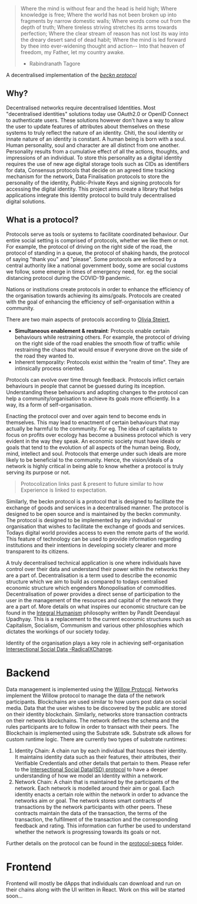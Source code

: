 > Where the mind is without fear and the head is held high;
> Where knowledge is free;
> Where the world has not been broken up into fragments by narrow domestic walls;
> Where words come out from the depth of truth;
> Where tireless striving stretches its arms towards perfection;
> Where the clear stream of reason has not lost its way into the dreary desert sand of dead habit;
> Where the mind is led forward by thee into ever-widening thought and action--
> Into that heaven of freedom, my Father, let my country awake.
> - Rabindranath Tagore

A decentralised implementation of the *[beckn protocol](https://developers.becknprotocol.io/docs/introduction/introduction/)*

## Why?
Decentralised networks require decentralised Identities. Most "decentralised identities" solutions today use OAuth2.0 or OpenID Connect to authenticate users. These solutions however don't have a way to allow the user to update features of attributes about themselves on these systems to truly reflect the nature of an identity. Chiti, the soul identity or innate nature of an identity is constant. A human being is born with a soul. Human personality, soul and character are all distinct from one another. Personality results from a cumulative effect of all the actions, thoughts, and impressions of an individual. To store this personality as a digital identity requires the use of new age digital storage tools such as CIDs as identifiers for data, Consensus protocols that decide on an agreed time tracking mechanism for the network, Data Finalisation protocols to store the personality of the identity, Public-Private Keys and signing protocols for accessing the digital identity. This project aims create a library that helps applications integrate this identity protocol to build truly decentralised digital solutions.

## What is a protocol?
Protocols serve as tools or systems to facilitate coordinated behaviour. Our entire social setting is comprised of protocols, whether we like them or not. For example, the protocol of driving on the right side of the road, the protocol of standing in a queue, the protocol of shaking hands, the protocol of saying "thank you" and "please". Some protocols are enforced by a central authority like a national government body, some are social customs we follow, some emerge in times of emergency need, for. eg the social distancing protocol during the COVID-19 pandemic.

Nations or institutions create protocols in order to enhance the efficiency of the organisation towards achieving its aims/goals. Protocols are created with the goal of enhancing the efficiency of self-organisation within a community.

There are two main aspects of protocols according to [Olivia Steiert](https://summerofprotocols.com/research/protocols-in-emergency-time),
* **Simultaneous enablement & restraint**: Protocols enable certain behaviours while restraining others. For example, the protocol of driving on the right side of the road enables the smooth flow of traffic while restraining the chaos that would ensue if everyone drove on the side of the road they wanted to.
* Inherent temporality: Protocols exist within the "realm of time". They are intinsically process oriented.

Protocols can evolve over time through feedback. Protocols inflict certain behaviours in people that cannot be guessed during its inception. Understanding these behaviours and adopting changes to the protocol can help a community/organisation to achieve its goals more efficiently. In a way, its a form of self-organisation.

Enacting the protocol over and over again tend to become ends in themselves. This may lead to enactment of certain behaviours that may actually be harmful to the community. For eg. The idea of capitalists to focus on profits over ecology has become a business protocol which is very evident in the way they speak. An economic society must have ideals or goals that tend to the evolution of all aspects of the human being. Body, mind, intellect and soul. Protocols that emerge under such ideals are more likely to be beneficial to the community. Hence, the vision/ideals of a network is highly critical in being able to know whether a protocol is truly serving its purpose or not.

> Protocolization links past & present to future similar to how Experience is linked to expectation.

Similarly, the beckn protocol is a protocol that is designed to facilitate the exchange of goods and services in a decentralised manner. The protocol is designed to be open source and is maintained by the beckn community. The protocol is designed to be implemented by any individual or organisation that wishes to facilitate the exchange of goods and services. Todays digital world provides access to even the remote parts of the world. This feature of technology can be used to provide information regarding institutions and their intentions in developing society clearer and more transparent to its citizens.

A truly decentralised technical application is one where individuals have control over their data and understand their power within the networks they are a part of. Decentralisation is a term used to describe the economic structure which we aim to build as compared to todays centralised economic structure which engenders Monopolisation of commodities. Decentralisation of power provides a direct sense of participation to the user in the management of the resources and capital of the network they are a part of. More details on what inspires our economic structure can be found in the [Integral Humanism](https://deendayalupadhyay.org/images/book/Booklet%20on%20IntegralHumanism.pdf?ref=quillette.com) philosophy written by Pandit Deendayal Upadhyay. This is a replacement to the current economic structures such as Capitalism, Socialism, Communism and various other philosophies which dictates the workings of our society today.

Identity of the organisation plays a key role in achieving self-organisation [Intersectional Social Data -RadicalXChange](https://www.radicalxchange.org/media/blog/2019-10-24-uh78r5/). 

# Backend
Data management is implemented using the [Willow Protocol](https://willowprotocol.org/specs/index.html#specifications). Networks implement the Willow protocol to manage the data of the network participants. Blockchains are used similar to how users post data on social media. Data that the user wishes to be discovered by the public are stored on their identity blockchain. Similarly, networks store transaction contracts on their network blockchains. The network defines the schema and the rules participants are to follow in order to transact with their peers. 
The Blockchain is implemented using the Substrate sdk. Substrate sdk allows for custom runtime logic. There are currently two types of substrate runtimes:
1. Identity Chain: A chain run by each individual that houses their identity. It maintains identity data such as their features, their attributes, their Verifiable Credentials and other details that pertain to them. Please refer to the [Intersectional Social Data(ISD) protocol](https://papers.ssrn.com/sol3/papers.cfm?abstract_id=3375436) to have a deeper understanding of how we model an Identity within a network.
2. Network Chain: A chain that is maintained by the participants of the network. Each network is modelled around their aim or goal. Each identity enacts a certain role within the network in order to advance the networks aim or goal. The network stores smart contracts of transactions by the network participants with other peers. These contracts maintain the data of the transaction, the terms of the transaction, the fulfilment of the transaction and the corresponding feedback and rating. This information can further be used to understand whether the network is progressing towards its goals or not.

Further details on the protocol can be found in the [protocol-specs](./docs/protocol-specs) folder.

# Frontend
Frontend will mostly be dApps that individuals can download and run on their chains along with the UI written in React. Work on this will be started soon...